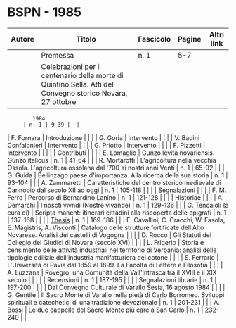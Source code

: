# BSPN - 1985

| Autore | Titolo                                                                                                     | Fascicolo | Pagine | Altri link |
|--------|------------------------------------------------------------------------------------------------------------|-----------|--------|------------|
|        | Premessa                                                                                                   | n. 1      | 5-7    |            |
|        | Celebrazioni per il centenario della morte di Quintino Sella. Atti del Convegno storico Novara, 27 ottobre 

            1984
         | n. 1 | 9-39 |  |

| F. Fornara | Introduzione | | |
| G. Goria | Intervento | | |
| V. Badini Confalonieri | Intervento | | |
| G. Priotto | Intervento | | |
| F. Pizzetti | Intervento | | |
| | Contributi | | |
| E. Lomaglio | Gunzo levita novariensis. Gunzo italicus | n. 1 | 41-64 | |
| R. Mortarotti | L'agricoltura nella vecchia Ossola. L'agricoltura ossolana dal '700 ai nostri anni Venti | n. 1 | 65-92 | |
| G. Guida | Bellinzago paese d'importanza. Alla ricerca della sua storia | n. 1 | 93-104 | |
| A. Zammaretti | Caratteristiche del centro storico medievale di Cannobio dal secolo XII ad oggi | n. 1 | 105-118 | |
| | Segnalazioni | | |
| F. M. Ferro | Percorso di Bernardino Lanino | n. 1 | 121-128 | |
| | Historiae | | |
| A. Demarchi | I noscti vivndi (Nostre vivande) | n. 1 | 129-136 | |
| G. Tencaioli (a cura di) | Scripta manent: itinerari cittadini alla riscoperta delle epigrafi | n. 1 | 137-168 | |
| | [Thesis](http://www.ssno.it/BSPNo/bspn_thesis.html#1985) | n. 1 | 169-186 | |
| E. Cavallini, C. Cracchi, W. Fasola, E. Magistris, A. Visconti | Catalogo delle strutture fortificate dell'Alto
Novarese. Analisi dei castelli di Vogogna | | |
| D. Rocco | Gli Statuti del Collegio dei Giudici di Novara (secolo XVI) | | |
| L. Frigerio | Storia e censimento delle attività industriali nel territorio di Verbania: analisi delle tipologie
edilizie
dell'industria manifatturiera del cotone
| | |
| S. Ferrario | L'Università di Pavia dal 1859 al 1899. La Facoltà di Lettere e Filosofia | | |
| A. Luzzana | Rovegro: una Comunità della Vall'Intrasca tra il XVIII e il XIX secolo | | |
| | Recensioni | n. 1 | 187-195 | |
| | Segnalazioni librarie | n. 1 | 197-200 | |
| | Dal Convegno Culturale di Varallo Sesia, 16 agosto 1984 | | |
| G. Gentile | Il Sacro Monte di Varallo nella pietà di Carlo Borromeo. Sviluppi spirituali e catechetici di una
tradizione
devozionale
| n. 1 | 201-231 | |
| A. Bossi | Le due cappelle del Sacro Monte più care a San Carlo | n. 1 | 232-240 | |
